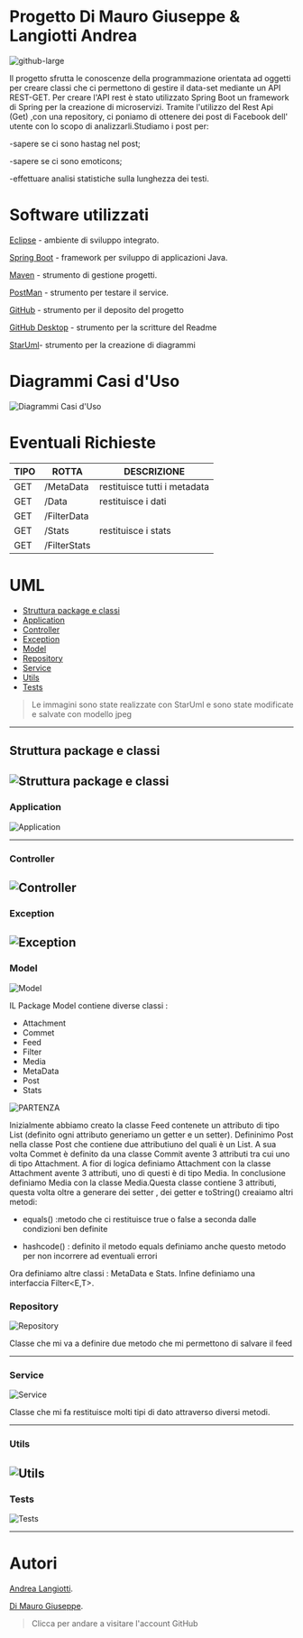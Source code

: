 # Progetto Di Mauro Giuseppe & Langiotti Andrea 

![github-large](https://alumniunivpm.it/assets/img/logo/logo-UNIVPM.png)

Il progetto sfrutta le conoscenze della programmazione orientata ad oggetti per creare classi che ci permettono di gestire il data-set mediante un API REST-GET.
Per creare l'API rest è stato utilizzato Spring Boot un framework di Spring per la creazione di microservizi.
Tramite l'utilizzo del Rest Api (Get) ,con una repository, ci poniamo di ottenere dei post di Facebook dell' utente con lo scopo di analizzarli.Studiamo i post per:

-sapere se ci sono hastag nel post;

-sapere se ci sono emoticons;

-effettuare analisi statistiche sulla lunghezza dei testi.

# Software utilizzati

[Eclipse](https://www.eclipse.org/downloads/packages/release/mars/r/eclipse-ide-java-ee-developers) - ambiente di sviluppo integrato.

[Spring Boot](https://spring.io/guides/gs/spring-boot/) - framework per sviluppo di applicazioni Java.

[Maven](https://maven.apache.org/) - strumento di gestione progetti.

[PostMan](https://www.postman.com/) - strumento per testare il service.

[GitHub](https://github.com/) - strumento per il deposito del progetto 

[GitHub Desktop](https://desktop.github.com/) - strumento per la scritture del Readme

[StarUml](http://staruml.io/)- strumento per la creazione di diagrammi 


# Diagrammi Casi d'Uso

![Diagrammi Casi d'Uso](https://user-images.githubusercontent.com/66262425/87339217-949e3400-c546-11ea-9cf1-4458a86e3ce4.JPG)


# Eventuali Richieste

  TIPO  |  ROTTA     |  DESCRIZIONE  |
--------|------------|---------------|
GET     |/MetaData   |restituisce tutti i metadata|
GET     |/Data       |restituisce i dati|
GET     |/FilterData |               |
GET     |/Stats      |restituisce i stats            |
GET     |/FilterStats|               |



# UML 

- [Struttura package e classi](#struttura-package-e-classi)
- [Application](#application)
- [Controller](#controller)
- [Exception](#exception)
- [Model](#model)
- [Repository](#repository)
- [Service](#service)
- [Utils](#utils)
- [Tests](#tests)

>Le immagini sono state realizzate con StarUml e sono state modificate e salvate con modello jpeg 

---

## Struttura package e classi

![Struttura package e classi](https://user-images.githubusercontent.com/66262425/87336222-c95bbc80-c541-11ea-8193-1d9f94eaa99c.JPG)
---

### Application 

![Application](https://user-images.githubusercontent.com/66262425/87336024-8994d500-c541-11ea-9f45-ed7c7eb03ca4.JPG)

---

### Controller

![Controller](https://user-images.githubusercontent.com/66262425/87336171-b8ab4680-c541-11ea-99fd-2841b287127d.JPG)
---

### Exception

![Exception]()
---

### Model

![Model](https://user-images.githubusercontent.com/66262425/87453466-d096cf00-c602-11ea-9a0a-7e4dd66cd9d5.JPG)

IL Package Model contiene diverse classi :

* Attachment
* Commet
* Feed
* Filter
* Media 
* MetaData
* Post
* Stats

![PARTENZA](https://user-images.githubusercontent.com/66262425/87453481-d4c2ec80-c602-11ea-88d3-46da403710cc.JPG)

Inizialmente abbiamo creato la classe Feed contenete un attributo di tipo List<Post> (definito ogni attributo generiamo un getter e un setter). 
Defininimo Post nella classe Post che contiene due attributiuno del quali è un List<Commet>. 
A sua volta Commet è definito da una classe Commit avente 3 attributi tra cui uno di tipo Attachment. A fior di logica definiamo Attachment con la classe Attachment avente 3 
attributi, uno di questi è di tipo Media. 
In conclusione definiamo Media con la classe Media.Questa classe contiene 3 attributi, questa volta oltre a generare dei setter , dei getter e toString() creaiamo altri metodi:

* equals() :metodo che ci restituisce true o false a seconda dalle condizioni ben definite 

* hashcode() : definito il metodo equals definiamo anche questo metodo per non incorrere ad eventuali errori

Ora definiamo altre classi : MetaData e Stats. Infine definiamo una interfaccia Filter<E,T>.


### Repository

![Repository](https://user-images.githubusercontent.com/66262425/87336195-c06aeb00-c541-11ea-9b6d-5e7b00c80f97.JPG)

Classe che mi va a definire due metodo che mi permettono di salvare il feed 

---
### Service

![Service](https://user-images.githubusercontent.com/66262425/87336201-c4970880-c541-11ea-8b21-6b110ac3b292.JPG)

Classe che mi fa restituisce molti tipi di dato attraverso diversi metodi.


---

### Utils

![Utils](https://user-images.githubusercontent.com/66262425/87453488-d7254680-c602-11ea-8275-4f8cb879d228.JPG)
---

### Tests

![Tests]()

---

# Autori

[Andrea Langiotti](https://github.com/Langiott).

[Di Mauro Giuseppe](https://github.com/Giuseppe-Di-Mauro).

>Clicca per andare a visitare l'account GitHub 
